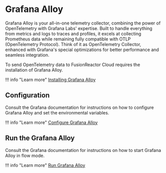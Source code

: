 # Grafana Alloy

Grafana Alloy is your all-in-one telemetry collector, combining the power of OpenTelemetry with Grafana Labs' expertise. Built to handle everything from metrics and logs to traces and profiles, it excels at collecting Prometheus data while remaining fully compatible with OTLP (OpenTelemetry Protocol). Think of it as OpenTelemetry Collector, enhanced with Grafana's special optimizations for better performance and seamless integration.

To send OpenTelemetry data to FusionReactor Cloud requires the installation of Grafana Alloy. 


!!! info "Learn more"
    [Installing Grafana Alloy](https://grafana.com/docs/alloy/latest/set-up/install/)


## Configuration

Consult the Grafana documentation for instructions on how to configure Grafana Alloy and set the environmental variables.

!!! info "Learn more"
    [Configure Grafana Alloy](https://grafana.com/docs/grafana-cloud/monitor-applications/application-observability/collector/grafana-alloy/#configuration)



## Run the Grafana Alloy

Consult the Grafana documentation for instructions on how to start Grafana Alloy in flow mode.


!!! info "Learn more"
    [Run Grafana Alloy](https://grafana.com/docs/grafana-cloud/monitor-applications/application-observability/collector/grafana-alloy/#running-the-agent)